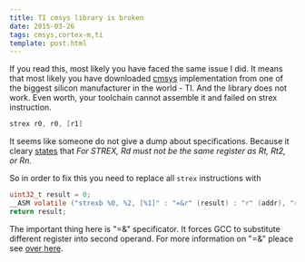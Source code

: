 ```yaml
---
title: TI cmsys library is broken
date: 2015-03-26
tags: cmsys,cortex-m,ti
template: post.html
---
```


If you read this, most likely you have faced the same issue I did. It
means that most likely you have downloaded
[cmsys](http://www.ti.com/tool/cmsis_device_headers) implementation from one of the
biggest silicon manufacturer in the world - TI. And the library does not work. Even worth,
your toolchain cannot assemble it and failed on strex instruction.

```asm
strex r0, r0, [r1]
```

It seems like someone do not give a dump about specifications. Because it
cleary [states](http://infocenter.arm.com/help/index.jsp?topic=/com.arm.doc.dui0489e/Cihbghef.html) that
*For STREX, Rd must not be the same register as Rt, Rt2, or Rn.*

<!-- cut -->

So in order to fix this you need to replace all `strex` instructions with

```c
uint32_t result = 0;
__ASM volatile ("strexb %0, %2, [%1]" : "=&r" (result) : "r" (addr), "r" (value));
return result;
```

The important thing here is "=&" specificator. It forces GCC to substitute different register into second operand.
For more information on "=&" pleace see [over here](http://www.ibiblio.org/gferg/ldp/GCC-Inline-Assembly-HOWTO.html).


